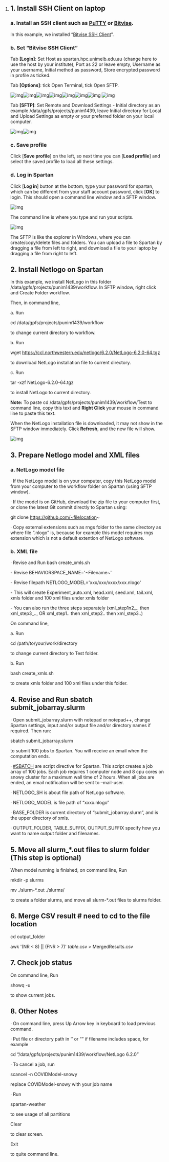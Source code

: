 1. ## **1. Install SSH Client on laptop**

   ### a.   Install an SSH client such as [PuTTY](http://www.putty.org/) or [Bitvise](https://www.bitvise.com/ssh-client-download).

   In this example, we installed “[Bitvise SSH Client](https://www.bitvise.com/ssh-client-download)”.

   ### b.   Set “Bitvise SSH Client”

   Tab **[Login]**: Set Host as spartan.hpc.unimelb.edu.au (change here to use the host by your institute), Port as 22 or leave empty, Username as your username, Initial method as password, Store encrypted password in profile as ticked.

   Tab **[Options]**: tick Open Terminal, tick Open SFTP.

   ![img](file:///C:/Users/ZHAHZ~1.UNI/AppData/Local/Temp/msohtmlclip1/01/clip_image001.png)![img](file:///C:/Users/ZHAHZ~1.UNI/AppData/Local/Temp/msohtmlclip1/01/clip_image002.png)![img](file:///C:/Users/ZHAHZ~1.UNI/AppData/Local/Temp/msohtmlclip1/01/clip_image003.png)![img](file:///C:/Users/ZHAHZ~1.UNI/AppData/Local/Temp/msohtmlclip1/01/clip_image004.png)![img](file:///C:/Users/ZHAHZ~1.UNI/AppData/Local/Temp/msohtmlclip1/01/clip_image005.png)![img](file:///C:/Users/ZHAHZ~1.UNI/AppData/Local/Temp/msohtmlclip1/01/clip_image005.png)![img](file:///C:/Users/ZHAHZ~1.UNI/AppData/Local/Temp/msohtmlclip1/01/clip_image007.jpg) ![img](file:///C:/Users/ZHAHZ~1.UNI/AppData/Local/Temp/msohtmlclip1/01/clip_image009.jpg)

   Tab **[SFTP]**: Set Remote and Download Settings - Initial directory as an example /data/gpfs/projects/punim1439, leave Initial directory for Local and Upload Settings as empty or your preferred folder on your local computer. 

   ![img](file:///C:/Users/ZHAHZ~1.UNI/AppData/Local/Temp/msohtmlclip1/01/clip_image010.png)![img](file:///C:/Users/ZHAHZ~1.UNI/AppData/Local/Temp/msohtmlclip1/01/clip_image012.jpg)

   ### c.   Save profile

   Click [**Save profile**] on the left, so next time you can [**Load profile**] and select the saved profile to load all these settings.

   ### d.   Log in Spartan

   Click [**Log in**] button at the bottom, type your password for spartan, which can be different from your staff account password, click [**OK**] to login. This should open a command line window and a SFTP window.

   ![img](file:///C:/Users/ZHAHZ~1.UNI/AppData/Local/Temp/msohtmlclip1/01/clip_image014.jpg)

   The command line is where you type and run your scripts. 

   ![img](file:///C:/Users/ZHAHZ~1.UNI/AppData/Local/Temp/msohtmlclip1/01/clip_image016.jpg)

   The SFTP is like the explorer in Windows, where you can create/copy/delete files and folders. You can upload a file to Spartan by dragging a file from left to right, and download a file to your laptop by dragging a file from right to left.

   

    

   ## **2.**  **Install Netlogo on Spartan**

    

   In this example, we install NetLogo in this folder /data/gpfs/projects/punim1439/workflow. In SFTP window, right click and Create Folder workflow. 

   Then, in command line, 

   a.   Run 

   cd /data/gpfs/projects/punim1439/workflow

   to change current directory to workflow. 

   b.   Run

   wget https://ccl.northwestern.edu/netlogo/6.2.0/NetLogo-6.2.0-64.tgz

   to download NetLogo installation file to current directory.

   c.   Run

   tar -xzf NetLogo-6.2.0-64.tgz

   to install NetLogo to current directory. 

    

   **Note:** To paste cd /data/gpfs/projects/punim1439/workflow/Test to command line, copy this text and **Right Click** your mouse in command line to paste this text.

   When the NetLogo installation file is downloaded, it may not show in the SFTP window immediately. Click **Refresh**, and the new file will show. 

   ![img](file:///C:/Users/ZHAHZ~1.UNI/AppData/Local/Temp/msohtmlclip1/01/clip_image018.jpg)

    

    

   

    

   ## **3.**  **Prepare Netlogo model and XML files**

   ### a.   NetLogo model file

   ·    If the NetLogo model is on your computer, copy this NetLogo model from your computer to the workflow folder on Spartan (using SFTP window).

   ·    If the model is on GitHub, download the zip file to your computer first, or clone the latest Git commit directly to Spartan using:

   git clone https://github.com/~filelocation~

   ·    Copy external extensions such as rngs folder to the same directory as where file “.nlogo” is, because for example this model requires rngs extension which is not a default extention of NetLogo software.

   ### b.   XML file

   ·    Revise and Run bash create_xmls.sh

   \- Revise BEHAVIORSPACE_NAME='~Filename~'

   \- Revise filepath NETLOGO_MODEL='xxx/xxx/xxxx/xxx.nlogo'

   \- This will create Experiment_auto.xml, head.xml, seed.xml, tail.xml, xmls folder and 100 xml files under xmls folder

   \- You can also run the three steps separately (xml_step1n2_.. then xml_step3_.., OR xml_step1.. then xml_step2.. then xml_step3..) 

   On command line, 

   a.   Run 

   cd /path/to/your/work/directory

   to change current directory to Test folder. 

   b.   Run 

   bash create_xmls.sh

   to create xmls folder and 100 xml files under this folder.

    

   ## **4.**  **Revise and Run sbatch submit_jobarray.slurm**

   ·    Open submit_jobarray.slurm with notepad or notepad++, change Spartan settings, input and/or output file and/or directory names if required. Then run:

   sbatch submit_jobarray.slurm 

   to submit 100 jobs to Spartan. You will receive an email when the computation ends. 

   ·    [#SBATCH](https://dashboard.hpc.unimelb.edu.au/job_submission/) are script directive for Spartan. This script creates a job array of 100 jobs. Each job requires 1 computer node and 8 cpu cores on snowy cluster for a maximum wall time of 2 hours. When all jobs are ended, an email notification will be sent to –mail-user.

   ·    NETLOGO_SH is about file path of NetLogo software.

   ·    NETLOGO_MODEL is file path of “xxxx.nlogo” 

   ·    BASE_FOLDER is current directory of “submit_jobarray.slurm”, and is the upper directory of xmls.

   ·    OUTPUT_FOLDER, TABLE_SUFFIX, OUTPUT_SUFFIX specify how you want to name output folder and filenames.  

    

   ## **5.**  **Move all slurm_\*.out files to slurm folder (This step is optional)**

   When model running is finished, on command line, Run 

   mkdir -p slurms

   mv ./slurm-*.out ./slurms/

   to create a folder slurms, and move all slurm-*.out files to slurms folder. 

    

   ## **6.**  **Merge CSV result # need to cd to the file location**

   cd output_folder

   awk '(NR < 8) || (FNR > 7)' *_table_*.csv > MergedResults.csv

    

   ## **7.**  **Check job status**

   On command line, Run 

   showq -u

   to show current jobs. 

    

   ## **8.**  **Other Notes**

   ·    On command line, press Up Arrow key in keyboard to load previous command.

    

   ·    Put file or directory path in ‘’ or “” if filename includes space, for example

   cd “/data/gpfs/projects/punim1439/workflow/NetLogo 6.2.0”

    

   ·    To cancel a job, run

   scancel -n COVIDModel-snowy

   replace COVIDModel-snowy with your job name

    

   ·    Run 

   spartan-weather 

   to see usage of all partitions

    

   Clear

   to clear screen.

    

   Exit

   to quite command line.
